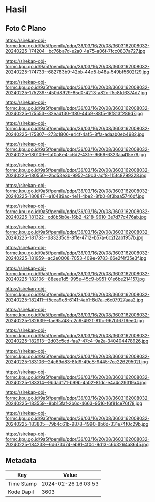 # Hasil

## Foto C Plano

https://sirekap-obj-formc.kpu.go.id/9a5f/pemilu/pdpr/36/03/16/20/08/3603162008032-20240225-174204--bc76ba7d-e2a0-4a75-a06f-7fcc0837a727.jpg

https://sirekap-obj-formc.kpu.go.id/9a5f/pemilu/pdpr/36/03/16/20/08/3603162008032-20240225-174733--682783b9-42bb-44e5-b48a-549bf5602f29.jpg

https://sirekap-obj-formc.kpu.go.id/9a5f/pemilu/pdpr/36/03/16/20/08/3603162008032-20240225-175239--450d8929-85d0-4213-a82c-f5c8fd6374d7.jpg

https://sirekap-obj-formc.kpu.go.id/9a5f/pemilu/pdpr/36/03/16/20/08/3603162008032-20240225-175553--32eadf30-1f80-44b9-88f5-18f813f289d7.jpg

https://sirekap-obj-formc.kpu.go.id/9a5f/pemilu/pdpr/36/03/16/20/08/3603162008032-20240225-175807--273c1806-e44f-4af5-8ffa-adaab0eb4982.jpg

https://sirekap-obj-formc.kpu.go.id/9a5f/pemilu/pdpr/36/03/16/20/08/3603162008032-20240225-180109--faf0a8e4-c6d2-431e-9669-6323aa415e79.jpg

https://sirekap-obj-formc.kpu.go.id/9a5f/pemilu/pdpr/36/03/16/20/08/3603162008032-20240225-180550--2bd53e3b-9952-49c3-acf8-115fc8799328.jpg

https://sirekap-obj-formc.kpu.go.id/9a5f/pemilu/pdpr/36/03/16/20/08/3603162008032-20240225-180847--a10489ac-4e11-4be2-8fb0-8f3baa5746df.jpg

https://sirekap-obj-formc.kpu.go.id/9a5f/pemilu/pdpr/36/03/16/20/08/3603162008032-20240225-181322--cd8b5b8e-16b2-4218-9610-3e7d77c476ab.jpg

https://sirekap-obj-formc.kpu.go.id/9a5f/pemilu/pdpr/36/03/16/20/08/3603162008032-20240225-181733--d83235c9-8ffe-4712-b57a-6c2f2abf957b.jpg

https://sirekap-obj-formc.kpu.go.id/9a5f/pemilu/pdpr/36/03/16/20/08/3603162008032-20240225-181959--ac2e0008-7053-409e-9783-66e2f4f35e3f.jpg

https://sirekap-obj-formc.kpu.go.id/9a5f/pemilu/pdpr/36/03/16/20/08/3603162008032-20240225-182106--88eee1d5-995e-45c9-b951-01e6be214157.jpg

https://sirekap-obj-formc.kpu.go.id/9a5f/pemilu/pdpr/36/03/16/20/08/3603162008032-20240225-182411--f5cea9e8-6141-4ab1-8d7a-e6c07927aaa2.jpg

https://sirekap-obj-formc.kpu.go.id/9a5f/pemilu/pdpr/36/03/16/20/08/3603162008032-20240225-182639--fae95748-c2c9-492f-81fc-967b167f9ee0.jpg

https://sirekap-obj-formc.kpu.go.id/9a5f/pemilu/pdpr/36/03/16/20/08/3603162008032-20240225-182913--2d03c5cd-faa7-47c4-9a2a-340404478926.jpg

https://sirekap-obj-formc.kpu.go.id/9a5f/pemilu/pdpr/36/03/16/20/08/3603162008032-20240225-183106--24c69d83-8fd9-49c8-9445-7cc22629502f.jpg

https://sirekap-obj-formc.kpu.go.id/9a5f/pemilu/pdpr/36/03/16/20/08/3603162008032-20240225-183314--9bdad171-b99b-4a02-81dc-e4a4c29319a4.jpg

https://sirekap-obj-formc.kpu.go.id/9a5f/pemilu/pdpr/36/03/16/20/08/3603162008032-20240225-183559--8bb15faf-2b6c-4663-9516-f6f81ce76f78.jpg

https://sirekap-obj-formc.kpu.go.id/9a5f/pemilu/pdpr/36/03/16/20/08/3603162008032-20240225-183805--79b4c61b-9878-4990-8b6d-331e74f0c29b.jpg

https://sirekap-obj-formc.kpu.go.id/9a5f/pemilu/pdpr/36/03/16/20/08/3603162008032-20240225-184238--6d673d74-eb81-4f0d-9d13-c6b3264a8645.jpg


## Metadata

| Key        | Value               |
| ---------- | ------------------- |
| Time Stamp | 2024-02-26 16:03:53 |
| Kode Dapil | 3603                |



